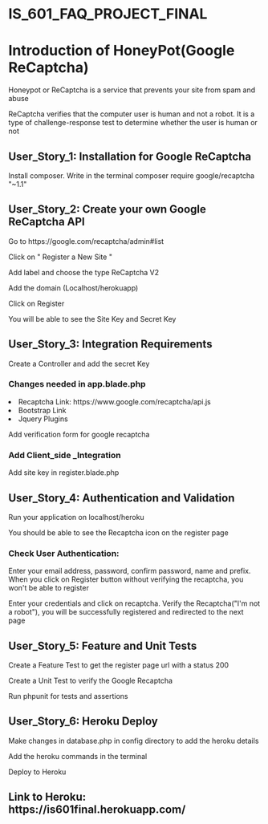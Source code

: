 # IS_601_FAQ_PROJECT_FINAL
<h1> Introduction of HoneyPot(Google ReCaptcha)</h1>
<p> Honeypot or ReCaptcha is a service that prevents your site from spam and abuse</p>
<p> ReCaptcha verifies that the computer user is human and not a robot. It is a type of challenge-response test to determine whether the user is human or not </p>

<h2> User_Story_1: Installation for Google ReCaptcha</h2>
<p> Install composer. Write in the terminal composer require google/recaptcha "~1.1" </p>

<h2> User_Story_2: Create your own Google ReCaptcha API</h2>
<p> Go to https://google.com/recaptcha/admin#list </p>
<p> Click on " Register a New Site " </p>
<p> Add label and choose the type ReCaptcha V2 </p>
<p> Add the domain (Localhost/herokuapp) </p>
<p> Click on Register </p>
<p> You will be able to see the Site Key and Secret Key </p>

<h2> User_Story_3: Integration Requirements </h2>
<p> Create a Controller and add the secret Key </p>
<h3> Changes needed in app.blade.php </h3>
<li> Recaptcha Link: https://www.google.com/recaptcha/api.js </li>
<li> Bootstrap Link</li>
<li> Jquery Plugins</li>
<p> Add verification form for google recaptcha </p>
<h3> Add Client_side _Integration </h3>
<p> Add site key in register.blade.php </p>

<h2> User_Story_4: Authentication and Validation </h2>
<p> Run your application on localhost/heroku </p>
<p> You should be able to see the Recaptcha icon on the register page </p>
<h3> Check User Authentication: </h3>
<p> Enter your email address, password, confirm password, name and prefix. When you click on Register button without verifying the recaptcha, you won't be able to register </p>
<p> Enter your credentials and click on recaptcha. Verify the Recaptcha("I'm not a robot"), you will be successfully registered and redirected to the next page </p>

<h2> User_Story_5: Feature and Unit Tests </h2>
<p> Create a Feature Test to get the register page url with a status 200 </p>
<p> Create a Unit Test to verify the Google Recaptcha </p>
<p> Run phpunit for tests and assertions </p>

<h2> User_Story_6: Heroku Deploy </h2>
<p> Make changes in database.php in config directory to add the heroku details </p>
<p> Add the heroku commands in the terminal </p>
<p> Deploy to Heroku </p>

<h2> Link to Heroku: https://is601final.herokuapp.com/ </h2>
